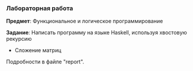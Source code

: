 ### Лабораторная работа

**Предмет**: Функциональное и логическое программирование

**Задание**: Написать программу на языке Haskell, используя хвостовую рекурсию
- Сложение матриц

Подробности в файле "report".

